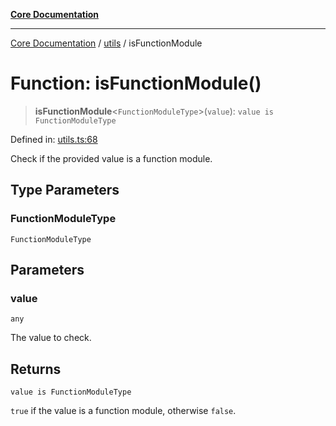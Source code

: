 [**Core Documentation**](../../README.md)

***

[Core Documentation](../../README.md) / [utils](../README.md) / isFunctionModule

# Function: isFunctionModule()

> **isFunctionModule**\<`FunctionModuleType`\>(`value`): `value is FunctionModuleType`

Defined in: [utils.ts:68](https://github.com/stonemjs/core/blob/3581a30de158e951ead319c3cc6abead0be9639f/src/utils.ts#L68)

Check if the provided value is a function module.

## Type Parameters

### FunctionModuleType

`FunctionModuleType`

## Parameters

### value

`any`

The value to check.

## Returns

`value is FunctionModuleType`

`true` if the value is a function module, otherwise `false`.
